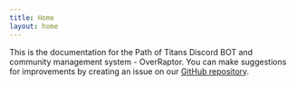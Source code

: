 ```yaml
---
title: Home
layout: home
---
```


This is the documentation for the Path of Titans Discord BOT and community management system - OverRaptor. You can make suggestions for improvements by creating an issue on our [GitHub repository](https://github.com/Canis-Software/OverRaptor-Docs).